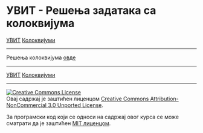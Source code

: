 # УВИТ - Решења задатака са колоквијума

[УВИТ](../../README.md) [Колоквијуми](../README.md)

---

Решења колоквијума [овде](resenja.zip)

---

[УВИТ](../../README.md) [Колоквијуми](../README.md)

---

<a rel="license" href="http://creativecommons.org/licenses/by-nc/3.0/"><img alt="Creative Commons License" style="border-width:0" src="https://i.creativecommons.org/l/by-nc/3.0/88x31.png" /></a><br />Овај садржај је заштићен лиценцом <a rel="license" href="http://creativecommons.org/licenses/by-nc/3.0/">Creative Commons Attribution-NonCommercial 3.0 Unported License</a>.

За програмски код који се односи на садржај овог курса се може сматрати да је заштићен [MIT лиценцом](/LICENSE).
